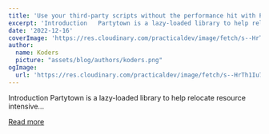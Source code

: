 ```yaml
---
title: 'Use your third-party scripts without the performance hit with Partytown'
excerpt: 'Introduction   Partytown is a lazy-loaded library to help relocate resource intensive...'
date: '2022-12-16'
coverImage: 'https://res.cloudinary.com/practicaldev/image/fetch/s--HrTh1Iu7--/c_imagga_scale,f_auto,fl_progressive,h_420,q_auto,w_1000/https://dev-to-uploads.s3.amazonaws.com/uploads/articles/x2ez4ok21nsm3qqozdbs.png'
author:
  name: Koders
  picture: "assets/blog/authors/koders.png"
ogImage:
  url: 'https://res.cloudinary.com/practicaldev/image/fetch/s--HrTh1Iu7--/c_imagga_scale,f_auto,fl_progressive,h_420,q_auto,w_1000/https://dev-to-uploads.s3.amazonaws.com/uploads/articles/x2ez4ok21nsm3qqozdbs.png'
---
```


Introduction   Partytown is a lazy-loaded library to help relocate resource intensive...

[Read more](https://dev.to/leduc1901/use-your-third-party-scripts-without-the-performance-hit-with-partytown-2bdf)
